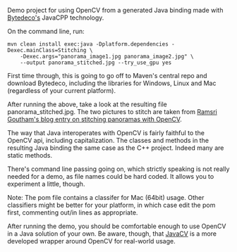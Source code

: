 Demo project for using OpenCV from a generated Java binding made with [Bytedeco's](http://bytedeco.org/) JavaCPP technology.

On the command line, run:

```
mvn clean install exec:java -Dplatform.dependencies -Dexec.mainClass=Stitching \
    -Dexec.args="panorama_image1.jpg panorama_image2.jpg" \
	--output panorama_stitched.jpg --try_use_gpu yes

```
First time through, this is going to go off to Maven's central repo and download Bytedeco, including the libraries for Windows, Linux and Mac (regardless of your current platform). 

After running the above, take a look at the resulting file panorama_stitched.jpg.  The two pictures to
stitch are taken from [Ramsri Goutham's blog entry on stitching panoramas with OpenCV](http://ramsrigoutham.com/2012/11/22/panorama-image-stitching-in-opencv).

The way that Java interoperates with OpenCV is fairly faithful to the OpenCV api, including capitalization.
The classes and methods in the resulting Java binding the
same case as the C++ project. Indeed many are static methods.

There's command line passing going on, which strictly speaking is not really needed for
a demo, as file names could be hard coded. It allows you to experiment a little,
though.

Note: The pom file contains a classifer for Mac (64bit) usage. Other classifiers
might be better for your platform, in which case edit the pom first, commenting out/in lines as appropriate.

After running the demo, you should be comfortable enough to use OpenCV in a Java solution of your own.  Be aware, though, that [JavaCV](https://github.com/bytedeco/javacv) is a more developed wrapper around OpenCV for real-world usage.